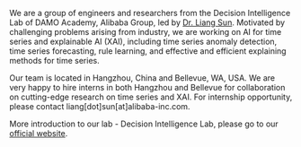 We are a group of engineers and researchers from the Decision Intelligence Lab of DAMO Academy, Alibaba Group, led by [Dr. Liang Sun](https://scholar.google.com/citations?user=D_cOMBgAAAAJ&hl=en&oi=ao).  Motivated by challenging problems arising from industry, we are working on AI for time series and explainable AI (XAI), including time series anomaly detection, time series forecasting, rule learning, and effective and efficient explaining methods for time series. 

Our team is located in Hangzhou, China and Bellevue, WA, USA. We are very happy to hire interns in both Hangzhou and Bellevue for collaboration on cutting-edge research on time series and XAI. For internship opportunity, please contact liang[dot]sun[at]alibaba-inc.com. 

More introduction to our lab - Decision Intelligence Lab, please go to our [official website](https://damo.alibaba.com/labs/decision-intelligence). 

